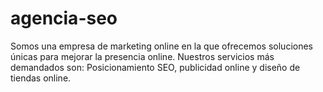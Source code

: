 # agencia-seo
Somos una empresa de marketing online en la que ofrecemos soluciones únicas para mejorar la presencia online. Nuestros servicios más demandados son: Posicionamiento SEO, publicidad online y diseño de tiendas online.
